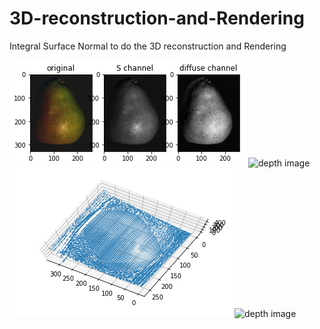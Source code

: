 # 3D-reconstruction-and-Rendering
Integral Surface Normal to do the 3D reconstruction and Rendering

![RGB image](./output_15_0.png?raw=true ("RGB image")) ![depth image](../output_22_0.png?raw=true ("Depth image[robot observation]"))
![RGB image](./output_22_2.png?raw=true ("RGB image")) ![depth image](../output_22_4.png?raw=true ("Depth image[robot observation]"))
